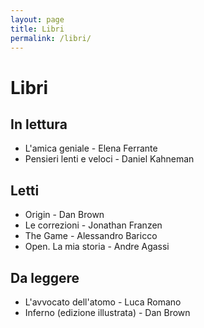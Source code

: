 ```yaml
---
layout: page
title: Libri
permalink: /libri/
---
```


# Libri

## In lettura
- L'amica geniale - Elena Ferrante
- Pensieri lenti e veloci - Daniel Kahneman

## Letti
- Origin - Dan Brown
- Le correzioni - Jonathan Franzen
- The Game - Alessandro Baricco
- Open. La mia storia - Andre Agassi

## Da leggere
- L'avvocato dell'atomo - Luca Romano
- Inferno (edizione illustrata) - Dan Brown
